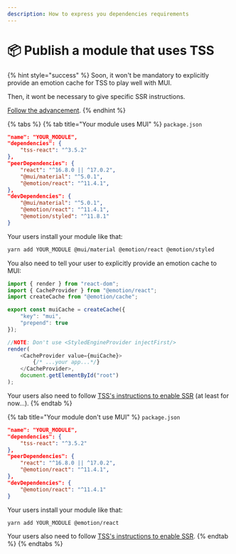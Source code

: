 ```yaml
---
description: How to express you dependencies requirements
---
```


# 📦 Publish a module that uses TSS

{% hint style="success" %}
Soon, it won't be mandatory to explicitly provide an emotion cache for TSS to play well with MUI. &#x20;

Then, it wont be necessary to give specific SSR instructions. &#x20;

[Follow the advancement](https://github.com/mui/material-ui/pull/32067).
{% endhint %}

{% tabs %}
{% tab title="Your module uses MUI" %}
`package.json`

```json
"name": "YOUR_MODULE",
"dependencies": {
    "tss-react": "^3.5.2"
},
"peerDependencies": {
    "react": "^16.8.0 || ^17.0.2",
    "@mui/material": "^5.0.1",
    "@emotion/react": "^11.4.1",
},
"devDependencies": {
    "@mui/material": "^5.0.1",
    "@emotion/react": "^11.4.1",
    "@emotion/styled": "^11.8.1"
}

```

Your users install your module like that:&#x20;

```bash
yarn add YOUR_MODULE @mui/material @emotion/react @emotion/styled
```

You also need to tell your user to explicitly provide an emotion cache to MUI: &#x20;

```typescript
import { render } from "react-dom";
import { CacheProvider } from "@emotion/react";
import createCache from "@emotion/cache";

export const muiCache = createCache({
    "key": "mui",
    "prepend": true
});

//NOTE: Don't use <StyledEngineProvider injectFirst/>
render(
    <CacheProvider value={muiCache}>
        {/* ...your app...*/}
    </CacheProvider>,
    document.getElementById("root")
);
```

Your users also need to follow [TSS's instructions to enable SSR](ssr/) (at least for now...).
{% endtab %}

{% tab title="Your module don't use MUI" %}
`package.json`

```json
"name": "YOUR_MODULE",
"dependencies": {
    "tss-react": "^3.5.2"
},
"peerDependencies": {
    "react": "^16.8.0 || ^17.0.2",
    "@emotion/react": "^11.4.1",
},
"devDependencies": {
    "@emotion/react": "^11.4.1"
}

```

Your users install your module like that:&#x20;

```bash
yarn add YOUR_MODULE @emotion/react
```

Your users also need to follow [TSS's instructions to enable SSR](ssr/).
{% endtab %}
{% endtabs %}

